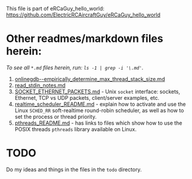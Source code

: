 This file is part of eRCaGuy_hello_world: https://github.com/ElectricRCAircraftGuy/eRCaGuy_hello_world


# Other readmes/markdown files herein:

_To see all `*.md` files herein, run: `ls -1 | grep -i '\.md'`._

1. [onlinegdb--empirically_determine_max_thread_stack_size.md](onlinegdb--empirically_determine_max_thread_stack_size.md)
1. [read_stdin_notes.md](read_stdin_notes.md)
1. [SOCKET_ETHERNET_PACKETS.md](SOCKET_ETHERNET_PACKETS.md) - Unix `socket` interface: sockets, Ethernet, TCP vs UDP packets, client/server examples, etc.
1. [realtime_scheduler_README.md](realtime_scheduler_README.md) - explain how to activate and use the Linux `SCHED_RR` soft-realtime round-robin scheduler, as well as how to set the process or thread priority.
1. [pthreads_README.md](pthreads_README.md) - has links to files which show how to use the POSIX threads `pthreads` library available on Linux.


# TODO

Do my ideas and things in the files in the `todo` directory.
